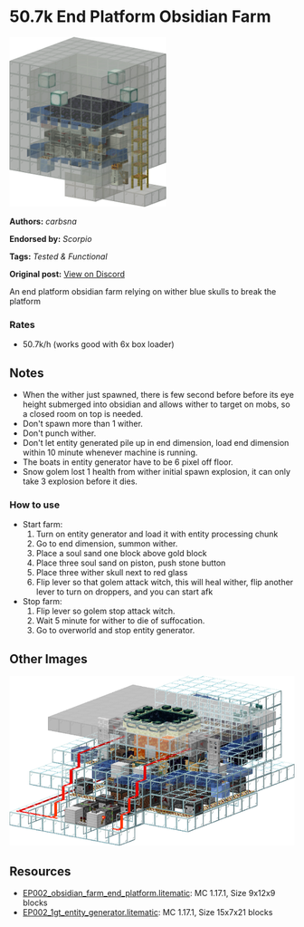# 50.7k End Platform Obsidian Farm
<img alt="area_render_1_.png" src="images/area_render_1_.png?raw=1" height="300px">

**Authors:** *carbsna*

**Endorsed by:** *Scorpio*

**Tags:** *Tested & Functional*

**Original post:** [View on Discord](https://discord.com/channels/913065809096638494/1392948858677362919)

An end platform obsidian farm relying on wither blue skulls to break the platform
### Rates
- 50.7k/h (works good with 6x box loader)
## Notes
- When the wither just spawned, there is few second before before its eye height submerged into obsidian and allows wither to target on mobs, so a closed room on top is needed.
- Don't spawn more than 1 wither.
- Don't punch wither.
- Don't let entity generated pile up in end dimension, load end dimension within 10 minute whenever machine is running.
- The boats in entity generator have to be 6 pixel off floor.
- Snow golem lost 1 health from wither initial spawn explosion, it can only take 3 explosion before it dies.
### How to use
- Start farm: 
  1. Turn on entity generator and load it with entity processing chunk
  2. Go to end dimension, summon wither.
    1. Place a soul sand one block above gold block
    2. Place three soul sand on piston, push stone button
    3. Place three wither skull next to red glass
  3. Flip lever so that golem attack witch, this will heal wither, flip another lever to turn on droppers, and you can start afk
- Stop farm: 
  1. Flip lever so golem stop attack witch.
  2. Wait 5 minute for wither to die of suffocation.
  3. Go to overworld and stop entity generator.

## Other Images
<img src="images/area_render.png?raw=1" height="300px">

## Resources
- [EP002_obsidian_farm_end_platform.litematic](attachments/EP002_obsidian_farm_end_platform.litematic): MC 1.17.1, Size 9x12x9 blocks
- [EP002_1gt_entity_generator.litematic](attachments/EP002_1gt_entity_generator.litematic): MC 1.17.1, Size 15x7x21 blocks
